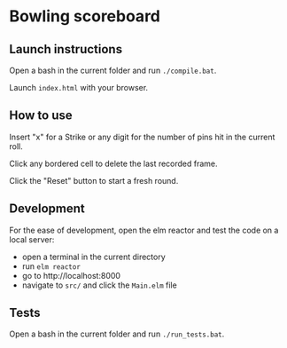 # Bowling scoreboard

## Launch instructions

Open a bash in the current folder and run `./compile.bat`.

Launch `index.html` with your browser.

## How to use

Insert "x" for a Strike or any digit for the number of pins hit in the current roll.

Click any bordered cell to delete the last recorded frame.

Click the "Reset" button to start a fresh round.

## Development

For the ease of development, open the elm reactor and test the code on a local server:
* open a terminal in the current directory
* run `elm reactor`
* go to http://localhost:8000 
* navigate to `src/` and click the `Main.elm` file

## Tests

Open a bash in the current folder and run `./run_tests.bat`.